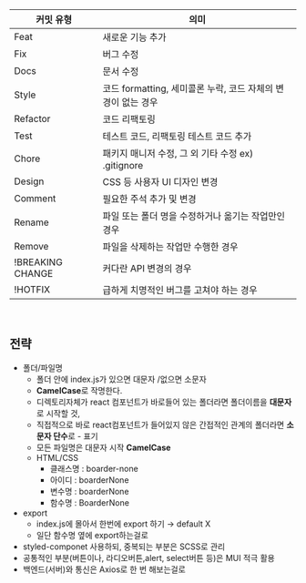 | 커밋 유형        | 의미                                                         |
| ---------------- | ------------------------------------------------------------ |
| Feat             | 새로운 기능 추가                                             |
| Fix              | 버그 수정                                                    |
| Docs             | 문서 수정                                                    |
| Style            | 코드 formatting, 세미콜론 누락, 코드 자체의 변경이 없는 경우 |
| Refactor         | 코드 리팩토링                                                |
| Test             | 테스트 코드, 리팩토링 테스트 코드 추가                       |
| Chore            | 패키지 매니저 수정, 그 외 기타 수정 ex) .gitignore           |
| Design           | CSS 등 사용자 UI 디자인 변경                                 |
| Comment          | 필요한 주석 추가 및 변경                                     |
| Rename           | 파일 또는 폴더 명을 수정하거나 옮기는 작업만인 경우          |
| Remove           | 파일을 삭제하는 작업만 수행한 경우                           |
| !BREAKING CHANGE | 커다란 API 변경의 경우                                       |
| !HOTFIX          | 급하게 치명적인 버그를 고쳐야 하는 경우                      |

<br>

## 전략

- 폴더/파일명
  - 폴더 안에 index.js가 있으면 대문자 /없으면 소문자
  - **CamelCase**로 작명한다.
  - 디렉토리자체가 react 컴포넌트가 바로들어 있는 폴더라면 폴더이름을 **대문자**로 시작할 것,
  - 직접적으로 바로 react컴포넌트가 들어있지 않은 간접적인 관계의 폴더라면 **소문자 단수**로 - 표기
  - 모든 파일명은 대문자 시작 **CamelCase**
  - HTML/CSS
    - 클래스명 : boarder-none
    - 아이디 : boarderNone
    - 변수명 : boarderNone
    - 함수명 : BoarderNone
- export
  - index.js에 몰아서 한번에 export 하기 → default X
  - 일단 함수명 옆에 export하는걸로
- styled-componet 사용하되, 중복되는 부분은 SCSS로 관리
- 공통적인 부분(버튼이나, 라디오버튼,alert, select버튼 등)은 MUI 적극 활용
- 백엔드(서버)와 통신은 Axios로 한 번 해보는걸로
